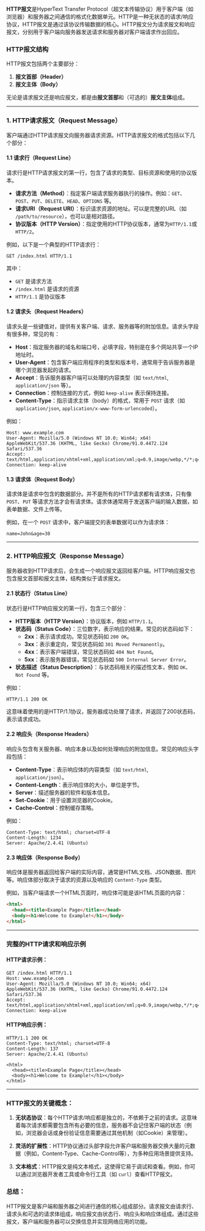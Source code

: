 **HTTP报文**是HyperText Transfer Protocol（超文本传输协议）用于客户端（如浏览器）和服务器之间通信的格式化数据单元。HTTP是一种无状态的请求/响应协议，HTTP报文是通过该协议传输数据的核心。HTTP报文分为请求报文和响应报文，分别用于客户端向服务器发送请求和服务器对客户端请求作出回应。

### **HTTP报文结构**
HTTP报文包括两个主要部分：
1. **报文首部（Header）**
2. **报文主体（Body）**

无论是请求报文还是响应报文，都是由**报文首部**和（可选的）**报文主体**组成。

---

### 1. **HTTP请求报文（Request Message）**

客户端通过HTTP请求报文向服务器请求资源。HTTP请求报文的格式包括以下几个部分：

#### 1.1 **请求行（Request Line）**
请求行是HTTP请求报文的第一行，包含了请求的类型、目标资源和使用的协议版本。
- **请求方法（Method）**：指定客户端请求服务器执行的操作。例如：`GET`、`POST`、`PUT`、`DELETE`、`HEAD`、`OPTIONS` 等。
- **请求URI（Request URI）**：标识请求资源的地址。可以是完整的URL（如 `/path/to/resource`），也可以是相对路径。
- **协议版本（HTTP Version）**：指定使用的HTTP协议版本，通常为`HTTP/1.1`或`HTTP/2`。

例如，以下是一个典型的HTTP请求行：
```
GET /index.html HTTP/1.1
```
其中：
- `GET` 是请求方法
- `/index.html` 是请求的资源
- `HTTP/1.1` 是协议版本

#### 1.2 **请求头（Request Headers）**
请求头是一些键值对，提供有关客户端、请求、服务器等的附加信息。请求头字段有很多种，常见的有：
- **Host**：指定服务器的域名和端口号，必填字段，特别是在多个网站共享一个IP地址时。
- **User-Agent**：包含客户端应用程序的类型和版本号，通常用于告诉服务器是哪个浏览器发起的请求。
- **Accept**：告诉服务器客户端可以处理的内容类型（如 `text/html`, `application/json` 等）。
- **Connection**：控制连接的方式，例如 `keep-alive` 表示保持连接。
- **Content-Type**：指示请求主体（body）的格式，常用于 `POST` 请求（如 `application/json`, `application/x-www-form-urlencoded`）。

例如：
```
Host: www.example.com
User-Agent: Mozilla/5.0 (Windows NT 10.0; Win64; x64) AppleWebKit/537.36 (KHTML, like Gecko) Chrome/91.0.4472.124 Safari/537.36
Accept: text/html,application/xhtml+xml,application/xml;q=0.9,image/webp,*/*;q=0.8
Connection: keep-alive
```

#### 1.3 **请求体（Request Body）**
请求体是请求中包含的数据部分。并不是所有的HTTP请求都有请求体，只有像 `POST`、`PUT` 等请求方法才会有请求体。请求体通常用于发送客户端的输入数据，如表单数据、文件上传等。

例如，在一个 `POST` 请求中，客户端提交的表单数据可以作为请求体：
```
name=John&age=30
```

---

### 2. **HTTP响应报文（Response Message）**

服务器收到HTTP请求后，会生成一个响应报文返回给客户端。HTTP响应报文也包含报文首部和报文主体，结构类似于请求报文。

#### 2.1 **状态行（Status Line）**
状态行是HTTP响应报文的第一行，包含三个部分：
- **HTTP版本（HTTP Version）**：协议版本，例如 `HTTP/1.1`。
- **状态码（Status Code）**：三位数字，表示响应的结果。常见的状态码如下：
  - **2xx**：表示请求成功。常见状态码如 `200 OK`。
  - **3xx**：表示重定向，常见状态码如 `301 Moved Permanently`。
  - **4xx**：表示客户端错误，常见状态码如 `404 Not Found`。
  - **5xx**：表示服务器错误，常见状态码如 `500 Internal Server Error`。
- **状态描述（Status Description）**：与状态码相关的描述性文本，例如 `OK`、`Not Found` 等。

例如：
```
HTTP/1.1 200 OK
```
这意味着使用的是HTTP/1.1协议，服务器成功处理了请求，并返回了200状态码，表示请求成功。

#### 2.2 **响应头（Response Headers）**
响应头包含有关服务器、响应本身以及如何处理响应的附加信息。常见的响应头字段包括：
- **Content-Type**：表示响应体的内容类型（如 `text/html`, `application/json`）。
- **Content-Length**：表示响应体的大小，单位是字节。
- **Server**：描述服务器的软件和版本信息。
- **Set-Cookie**：用于设置浏览器的Cookie。
- **Cache-Control**：控制缓存策略。

例如：
```
Content-Type: text/html; charset=UTF-8
Content-Length: 1234
Server: Apache/2.4.41 (Ubuntu)
```

#### 2.3 **响应体（Response Body）**
响应体是服务器返回给客户端的实际内容，通常是HTML文档、JSON数据、图片等。响应体部分取决于请求的资源以及响应的 `Content-Type` 类型。

例如，当客户端请求一个HTML页面时，响应体可能是该HTML页面的内容：
```html
<html>
  <head><title>Example Page</title></head>
  <body><h1>Welcome to Example!</h1></body>
</html>
```

---

### **完整的HTTP请求和响应示例**

#### **HTTP请求示例：**

```
GET /index.html HTTP/1.1
Host: www.example.com
User-Agent: Mozilla/5.0 (Windows NT 10.0; Win64; x64) AppleWebKit/537.36 (KHTML, like Gecko) Chrome/91.0.4472.124 Safari/537.36
Accept: text/html,application/xhtml+xml,application/xml;q=0.9,image/webp,*/*;q=0.8
Connection: keep-alive
```

#### **HTTP响应示例：**

```
HTTP/1.1 200 OK
Content-Type: text/html; charset=UTF-8
Content-Length: 137
Server: Apache/2.4.41 (Ubuntu)

<html>
  <head><title>Example Page</title></head>
  <body><h1>Welcome to Example!</h1></body>
</html>
```

---

### **HTTP报文的关键概念：**

1. **无状态协议**：每个HTTP请求/响应都是独立的，不依赖于之前的请求。这意味着每次请求都需要包含所有必要的信息，服务器不会记住客户端的状态（例如，浏览器会话或身份验证信息需要通过其他机制（如Cookie）来管理）。
  
2. **灵活的扩展性**：HTTP协议通过头部字段允许客户端和服务器交换大量的元数据（例如，Content-Type、Cache-Control等），为多种应用场景提供支持。

3. **文本格式**：HTTP报文是纯文本格式，这使得它易于调试和查看。例如，你可以通过浏览器开发者工具或命令行工具（如 `curl`）查看HTTP报文。

### **总结：**
HTTP报文是客户端和服务器之间进行通信的核心组成部分。请求报文由请求行、请求头和可选的请求体组成，响应报文由状态行、响应头和响应体组成。通过这些报文，客户端和服务器可以交换信息并实现网络应用的功能。
